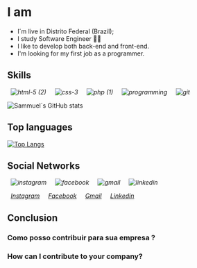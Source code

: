
# I am

- I´m live in Distrito Federal (Brazil); 
- I study Software Engineer :technologist:
- I like to develop both back-end and front-end.
- I'm looking for my first job as a programmer. 


## Skills

_&nbsp;_ _![html-5 (2)](https://user-images.githubusercontent.com/86389730/147489885-7eadae0a-75a9-497f-afe1-24cdc2cee582.png)_ _&nbsp;_
_&nbsp;_ _![css-3](https://user-images.githubusercontent.com/86389730/147490034-d8c0b023-6bbe-4b48-b222-d1e9b4f1d397.png)_ _&nbsp;_ 
_&nbsp;_ _![php (1)](https://user-images.githubusercontent.com/86389730/147490190-1dac72ec-84ae-4f04-811b-38be127193aa.png)_ _&nbsp;_ 
_&nbsp;_ _![programming](https://user-images.githubusercontent.com/86389730/147491217-712bd162-07c1-4838-bb41-9e0e6ea98598.png)_ _&nbsp;_ 
_&nbsp;_ _![git](https://user-images.githubusercontent.com/86389730/147492736-a5b739a6-8e67-4285-89f1-dc51c2942426.png)_ _&nbsp;_

![Sammuel´s GitHub stats](https://github-readme-stats.vercel.app/api?username=Samm-Rod&show_icons=true&theme=radical)

## Top languages

[![Top Langs](https://github-readme-stats.vercel.app/api/top-langs/?username=Samm-Rod&langs_count=8)](https://github.com/Samm-Rod/github-readme-stats)

## Social Networks


_&nbsp;_ _![instagram](https://user-images.githubusercontent.com/86389730/147504657-02f8d9f7-d624-45c4-bb87-50110a38108f.png)_ _&nbsp;_
_&nbsp;_ _![facebook](https://user-images.githubusercontent.com/86389730/147504533-b469cddd-3d7b-46ba-97d6-7a14dfa35543.png)_ _&nbsp;_
_&nbsp;_ _![gmail](https://user-images.githubusercontent.com/86389730/147504603-a258b025-ec90-4b8f-a67e-b4e21e9b00b5.png)_ _&nbsp;_
_&nbsp;_ _![linkedin](https://user-images.githubusercontent.com/86389730/147504623-77653d58-179b-4a63-841c-5c22c126c504.png)_ _&nbsp;_

_&nbsp;_ _[Instagram](https://www.instagram.com/samm_rodi/)_ _&nbsp;_
_&nbsp;_ _[Facebook](https://www.facebook.com/profile.php?id=100074145374485)_ _&nbsp;_
_&nbsp;_ _[Gmail](https://mail.google.com/mail/u/0/?tab=rm&ogbl#inbox)_ _&nbsp;_
_&nbsp;_ _[Linkedin](https://www.linkedin.com/in/samuel-de-assis-366841202/)_ _&nbsp;_


## Conclusion
### Como posso contribuir para sua empresa ? 
### How can I contribute to your company?


